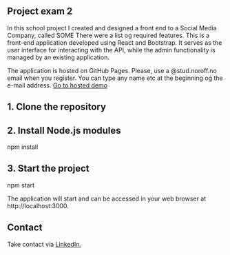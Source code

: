 ## Project exam 2
In this school project I created and designed a front end to a Social Media Company, called SOME There were a list og required features.
This  is a front-end application developed using React and Bootstrap. It serves as the user interface for interacting with the API, while the admin functionality is managed by an existing application. 
<p>The application is hosted on GitHub Pages. Please, use a @stud.noroff.no email when you register. You can type any name etc at the beginning og the e-mail address.
<a href="https://heliuxdesign.github.io/project2/" class="btn btn-primary">Go to hosted demo</a></p>
 
## 1. Clone the repository
## 2. Install Node.js modules
   npm install
## 3. Start the project
   npm start
   <p>The application will start and can be accessed in your web browser at http://localhost:3000.</p>






## Contact
Take contact via <a  href="https://www.linkedin.com/in/heli-j%C3%A4rvel%C3%A4inen-714ba818b/">LinkedIn.</a>






